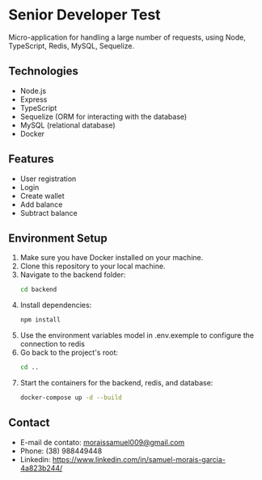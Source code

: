 # Senior Developer Test

Micro-application for handling a large number of requests, using Node, TypeScript, Redis, MySQL, Sequelize.

## Technologies
  - Node.js
  - Express
  - TypeScript
  - Sequelize (ORM for interacting with the database)
  - MySQL (relational database)
  - Docker

## Features
  - User registration
  - Login
  - Create wallet
  - Add balance
  - Subtract balance

## Environment Setup

1. Make sure you have Docker installed on your machine.
2. Clone this repository to your local machine.
3. Navigate to the backend folder:
   ```bash
   cd backend
4. Install dependencies:
   ```bash
   npm install
5. Use the environment variables model in .env.exemple to configure the connection to redis
6. Go back to the project's root:
   ```bash
   cd ..
7. Start the containers for the backend, redis, and database:
   ```bash
   docker-compose up -d --build

## Contact

- E-mail de contato: moraissamuel009@gmail.com
- Phone: (38) 988449448
- Linkedin: https://www.linkedin.com/in/samuel-morais-garcia-4a823b244/
